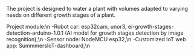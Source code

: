 The project is designed to water a plant with volumes adapted to varying needs on different growth stages of a plant.

Project module:\n
  -Robot car: esp32cam, unor3, ei-growth-stages-detection-arduino-1.0.1 (AI model for growth stages detection by image recognition),\n
  -Sensor node: NodeMCU esp32,\n
  -Customized IoT web app: SummmersIoT-dashboard,\n
